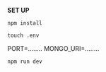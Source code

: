 **SET UP**
<!-- install dependencies -->
````npm install````
<!-- set up .env file in 'backend' directory-->
````touch .env ````
<!-- add PORT & MONGO_URI to .env-->
PORT=....<replace>....
MONGO_URI=....<replace>....
<!-- run the server -->
````npm run dev````